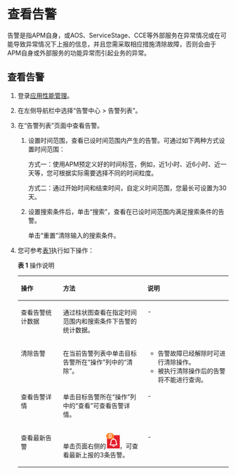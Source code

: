 # 查看告警<a name="apm_02_0021"></a>

告警是指APM自身，或AOS、ServiceStage、CCE等外部服务在异常情况或在可能导致异常情况下上报的信息，并且您需采取相应措施清除故障，否则会由于APM自身或外部服务的功能异常而引起业务的异常。

## 查看告警<a name="section1926111381416"></a>

1.  登录[应用性能管理](https://console.huaweicloud.com/apm/)。
2.  在左侧导航栏中选择“告警中心 \> 告警列表”。
3.  在“告警列表”页面中查看告警。
    1.  设置时间范围，查看已设时间范围内产生的告警。可通过如下两种方式设置时间范围：

        方式一：使用APM预定义好的时间标签，例如，近1小时、近6小时、近一天等，您可根据实际需要选择不同的时间粒度。

        方式二：通过开始时间和结束时间，自定义时间范围，您最长可设置为30天。

    2.  设置搜索条件后，单击“搜索”，查看在已设时间范围内满足搜索条件的告警。

        单击“重置”清除输入的搜索条件。


4.  您可参考[表1](#table48312734713)执行如下操作：

    **表 1**  操作说明

    <a name="table48312734713"></a>
    <table><thead align="left"><tr id="row108311378473"><th class="cellrowborder" valign="top" width="20%" id="mcps1.2.4.1.1"><p id="p1583117764715"><a name="p1583117764715"></a><a name="p1583117764715"></a>操作</p>
    </th>
    <th class="cellrowborder" valign="top" width="40%" id="mcps1.2.4.1.2"><p id="p12831272471"><a name="p12831272471"></a><a name="p12831272471"></a>方法</p>
    </th>
    <th class="cellrowborder" valign="top" width="40%" id="mcps1.2.4.1.3"><p id="p58311976476"><a name="p58311976476"></a><a name="p58311976476"></a>说明</p>
    </th>
    </tr>
    </thead>
    <tbody><tr id="row28315714471"><td class="cellrowborder" valign="top" width="20%" headers="mcps1.2.4.1.1 "><p id="p1183117714475"><a name="p1183117714475"></a><a name="p1183117714475"></a>查看告警统计数据</p>
    </td>
    <td class="cellrowborder" valign="top" width="40%" headers="mcps1.2.4.1.2 "><p id="p11831473472"><a name="p11831473472"></a><a name="p11831473472"></a>通过柱状图查看在指定时间范围内和搜索条件下告警的统计数据。</p>
    </td>
    <td class="cellrowborder" valign="top" width="40%" headers="mcps1.2.4.1.3 "><p id="p983111724719"><a name="p983111724719"></a><a name="p983111724719"></a>-</p>
    </td>
    </tr>
    <tr id="row88311976474"><td class="cellrowborder" valign="top" width="20%" headers="mcps1.2.4.1.1 "><p id="p108314718477"><a name="p108314718477"></a><a name="p108314718477"></a>清除告警</p>
    </td>
    <td class="cellrowborder" valign="top" width="40%" headers="mcps1.2.4.1.2 "><p id="p2831197164717"><a name="p2831197164717"></a><a name="p2831197164717"></a>在当前告警列表中单击目标告警所在“操作”列中的“清除”。</p>
    </td>
    <td class="cellrowborder" valign="top" width="40%" headers="mcps1.2.4.1.3 "><a name="ul18602183613499"></a><a name="ul18602183613499"></a><ul id="ul18602183613499"><li>告警故障已经解除时可进行清除操作。</li><li>被执行清除操作后的告警将不能进行查询。</li></ul>
    </td>
    </tr>
    <tr id="row5831157194720"><td class="cellrowborder" valign="top" width="20%" headers="mcps1.2.4.1.1 "><p id="p683167144710"><a name="p683167144710"></a><a name="p683167144710"></a>查看告警详情</p>
    </td>
    <td class="cellrowborder" valign="top" width="40%" headers="mcps1.2.4.1.2 "><p id="p5831127194711"><a name="p5831127194711"></a><a name="p5831127194711"></a>单击目标告警所在“操作”列中的“查看”可查看告警详情。</p>
    </td>
    <td class="cellrowborder" valign="top" width="40%" headers="mcps1.2.4.1.3 "><p id="p88311071479"><a name="p88311071479"></a><a name="p88311071479"></a>-</p>
    </td>
    </tr>
    <tr id="row383117717471"><td class="cellrowborder" valign="top" width="20%" headers="mcps1.2.4.1.1 "><p id="p183113724711"><a name="p183113724711"></a><a name="p183113724711"></a>查看最新告警</p>
    </td>
    <td class="cellrowborder" valign="top" width="40%" headers="mcps1.2.4.1.2 "><p id="p1983110719472"><a name="p1983110719472"></a><a name="p1983110719472"></a>单击页面右侧的<a name="image1279313421808"></a><a name="image1279313421808"></a><span><img id="image1279313421808" src="figures/icon-最新告警.png"></span>，可查看最新上报的3条告警。</p>
    </td>
    <td class="cellrowborder" valign="top" width="40%" headers="mcps1.2.4.1.3 "><p id="p178311372477"><a name="p178311372477"></a><a name="p178311372477"></a>-</p>
    </td>
    </tr>
    </tbody>
    </table>


